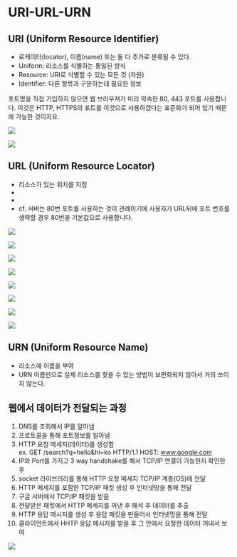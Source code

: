 # URI-URL-URN

## URI (Uniform Resource Identifier)

* 로케이터(locator), 이름(name) 또는 둘 다 추가로 분류될 수 있다.
* Uniform: 리소스를 식별하는 통일된 방식
* Resource: URI로 식별할 수 있는 모든 것 (자원)
* Identifier: 다른 항목과 구분하는데 필요한 정보

포트명을 직접 기입하지 않으면 웹 브라우져가 미리 약속한 80, 443 포트를 사용합니다. 이것은 HTTP, HTTPS의 포트를 이것으로 사용하겠다는 표준화가 되어 있기 때문에 가능한 것이지요.

![](<../.gitbook/assets/image (3).png>)

![](../.gitbook/assets/image.png)

## URL (Uniform Resource Locator)

* 리소스가 있는 위치를 지정
*
*
* cf. 서버는 80번 포트를 사용하는 것이 관례이기에 사용자가 URL뒤에 포트 번호를 생략할 경우 80번을 기본값으로 사용합니다.

![](<../.gitbook/assets/image (13).png>)

![](<../.gitbook/assets/image (5).png>)

![](<../.gitbook/assets/image (11).png>)

![](<../.gitbook/assets/image (9).png>)

![](<../.gitbook/assets/image (6).png>)

![](<../.gitbook/assets/image (12).png>)

![](<../.gitbook/assets/image (8).png>)

![](<../.gitbook/assets/image (10).png>)







## URN (Uniform Resource Name)

* 리소스에 이름을 부여
* URN 이름만으로 실제 리소스를 찾을 수 있는 방법이 보편화되지 않아서 거의 쓰이지 않는다.



## 웹에서 데이터가 전달되는 과정

1. DNS를 조회해서 IP를 알아냄
2. 프로토콜을 통해 포트정보를 알아냄
3. HTTP 요청 메세지(데이터)를 생성함\
   ex. GET /search?q=hello\&hl=ko HTTP/1.1 HOST: www.google.com
4. IP와 Port를 가지고 3 way handshake를 해서 TCP/IP 연결이 가능한지 확인한 후
5. socket 라이브러리를 통해 HTTP 요청 메세지 TCP/IP 계층(OS)에 전달
6. HTTP 메세지를 포함한 TCP/IP 패킷 생성 후 인터넷망을 통해 전달
7. 구글 서버에서 TCP/IP 패킷을 받음
8. 전달받은 패킷에서 HTTP 메세지를 꺼낸 후 해석 후 데이터를 추출
9. HTTP 응답 메시지를 생성 후 응답 패킷을 만들어서 인터넷망을 통해 전달
10. 클라이언트에서 HHTP 응답 메시지를 받을 후 그 안에서 요청한 데이터 꺼내서 보여

![](<../.gitbook/assets/image (2).png>)

